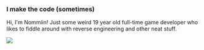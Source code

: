 ### I make the code (sometimes)

Hi, I'm Nommiin! Just some weird 19 year old full-time game developer who likes to fiddle around with reverse engineering and other neat stuff.

<a href="https://github.com/nommiin/">
    <img align="center" src="https://github-readme-stats.vercel.app/api/top-langs/?username=nommiin&layout=compact&theme=vue-dark" />
</a>
